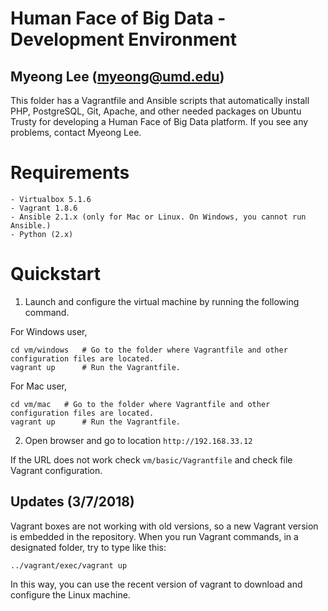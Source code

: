 Human Face of Big Data - Development Environment
==========
Myeong Lee (myeong@umd.edu)
---------

This folder has a Vagrantfile and Ansible scripts that automatically install PHP, PostgreSQL, Git, Apache, and other needed packages on Ubuntu Trusty for developing a Human Face of Big Data platform. If you see any problems, contact Myeong Lee. 

# Requirements
	- Virtualbox 5.1.6
	- Vagrant 1.8.6
	- Ansible 2.1.x (only for Mac or Linux. On Windows, you cannot run Ansible.)
	- Python (2.x)

# Quickstart

1. Launch and configure the virtual machine by running the following command.

For Windows user,

```
cd vm/windows 	# Go to the folder where Vagrantfile and other configuration files are located.
vagrant up		# Run the Vagrantfile.
```

For Mac user,

```
cd vm/mac 	# Go to the folder where Vagrantfile and other configuration files are located.
vagrant up		# Run the Vagrantfile.
```

2. Open browser and go to location `http://192.168.33.12`

If the URL does not work check `vm/basic/Vagrantfile` and check file Vagrant configuration.


## Updates (3/7/2018)

Vagrant boxes are not working with old versions, so a new Vagrant version is embedded in the repository. 
When you run Vagrant commands, in a designated folder, try to type like this:

```
../vagrant/exec/vagrant up
```

In this way, you can use the recent version of vagrant to download and configure the Linux machine. 

